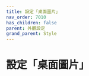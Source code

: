 ```yaml
---
title: 設定「桌面圖片」
nav_order: 7010
has_children: false
parent: 外觀設定
grand_parent: Style
---
```



# 設定「桌面圖片」
